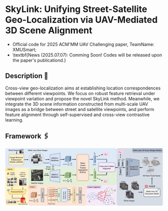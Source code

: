 # SkyLink: Unifying Street-Satellite Geo-Localization via UAV-Mediated 3D Scene Alignment
- Official code for 2025 ACM'MM UAV Challenging paper, TeamName: XMUSmart;
- \textbf{News (2025.07.07): Comming Soon! Codes will be released upon the paper's publicationd.}

## Description 📜
Cross-view geo-localization aims at establishing location correspondences between different viewpoints. We focus on robust feature retrieval under viewpoint variation and propose the novel SkyLink method. Meanwhile, we integrate the 3D scene information constructed from multi-scale UAV images as a bridge between street and satellite viewpoints, and perform feature alignment through self-supervised and cross-view contrastive learning.

## Framework 🖇️
<td style="text-align: center"><img src="./figures/overview.jpg" alt="Framework" width="850"></td>
